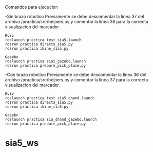 
Comandos para ejecucion

-Sin brazo robotico
    Previamente se debe descomentar la linea 37 del archivo /practica/src/helpers.py y comentar la linea 36 para la correcta visualizacion del marcador.

    Rviz
    roslaunch practica test_sia5.launch
    rosrun practica directa_sia5.py
    rosrun practica ikine_sia5.py

    Gazebo
    roslaunch practica sia5_gazebo.launch
    rosrun practica prepare_pick_place.py

-Con brazo robotico
    Previamente se debe descomentar la linea 36 del archivo /practica/src/helpers.py y comentar la linea 37 para la correcta visualizacion del marcador.

    Rviz
    roslaunch practica test_sia5_dhand.launch
    rosrun practica directa_sia5.py
    rosrun practica ikine_sia5.py

    Gazebo 
    roslaunch practica sia_dhand_gazebo.launch
    rosrun practica prepare_pick_place.py
# sia5_ws
